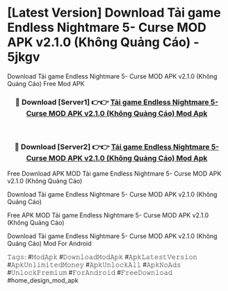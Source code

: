 # [Latest Version] Download Tải game Endless Nightmare 5- Curse MOD APK v2.1.0 (Không Quảng Cáo) - 5jkgv

Download Tải game Endless Nightmare 5- Curse MOD APK v2.1.0 (Không Quảng Cáo) Free Mod APK

<div align="center">
<h3>🔴 Download [Server1] 👉👉 <a href="https://apk-comot.site?title=Tải_game_Endless_Nightmare_5-_Curse_MOD_APK_v2.1.0_(Không_Quảng_Cáo)">Tải game Endless Nightmare 5- Curse MOD APK v2.1.0 (Không Quảng Cáo) Mod Apk</a></h3><br>

<h3>🔴 Download [Server2] 👉👉 <a href="https://apk-comot.site?title=Tải_game_Endless_Nightmare_5-_Curse_MOD_APK_v2.1.0_(Không_Quảng_Cáo)">Tải game Endless Nightmare 5- Curse MOD APK v2.1.0 (Không Quảng Cáo) Mod Apk</a></h3>
</div>


Free Download APK MOD Tải game Endless Nightmare 5- Curse MOD APK v2.1.0 (Không Quảng Cáo)

Download Tải game Endless Nightmare 5- Curse MOD APK v2.1.0 (Không Quảng Cáo) 

Free APK MOD Tải game Endless Nightmare 5- Curse MOD APK v2.1.0 (Không Quảng Cáo) 

Download Tải game Endless Nightmare 5- Curse MOD APK v2.1.0 (Không Quảng Cáo) Mod For Android

𝚃𝚊𝚐𝚜: #𝙼𝚘𝚍𝙰𝚙𝚔 #𝙳𝚘𝚠𝚗𝚕𝚘𝚊𝚍𝙼𝚘𝚍𝙰𝚙𝚔 #𝙰𝚙𝚔𝙻𝚊𝚝𝚎𝚜𝚝𝚅𝚎𝚛𝚜𝚒𝚘𝚗 #𝙰𝚙𝚔𝚄𝚗𝚕𝚒𝚖𝚒𝚝𝚎𝚍𝙼𝚘𝚗𝚎𝚢 #𝙰𝚙𝚔𝚄𝚗𝚕𝚘𝚌𝚔𝙰𝚕𝚕 #𝙰𝚙𝚔𝙽𝚘𝙰𝚍𝚜 #𝚄𝚗𝚕𝚘𝚌𝚔𝙿𝚛𝚎𝚖𝚒𝚞𝚖 #𝙵𝚘𝚛𝙰𝚗𝚍𝚛𝚘𝚒𝚍 #𝙵𝚛𝚎𝚎𝙳𝚘𝚠𝚗𝚕𝚘𝚊𝚍 #home_design_mod_apk